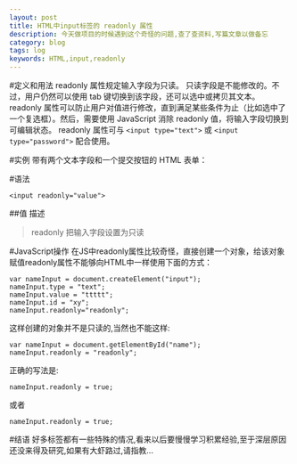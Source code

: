```yaml
---
layout: post
title: HTML中input标签的 readonly 属性
description: 今天做项目的时候遇到这个奇怪的问题,查了查资料,写篇文章以做备忘
category: blog
tags: log
keywords: HTML,input,readonly
---
```


#定义和用法
readonly 属性规定输入字段为只读。
只读字段是不能修改的。不过，用户仍然可以使用 tab 键切换到该字段，还可以选中或拷贝其文本。
readonly 属性可以防止用户对值进行修改，直到满足某些条件为止（比如选中了一个复选框）。然后，需要使用 JavaScript 消除 readonly 值，将输入字段切换到可编辑状态。
readonly 属性可与 `<input type="text">` 或 `<input type="password">` 配合使用。

#实例
带有两个文本字段和一个提交按钮的 HTML 表单：
<script type="syntaxhighlighter" class="brush: html"><![CDATA[
	<form action="/xxx" method="get">
		Name:<input id="name" type="text" />
		Country:<input type="text" name="country" value="China" readonly="readonly" />
		<input type="submit" value="Submit" />
	</form>
]]></script>
#语法

    <input readonly="value">

##值	描述
>readonly	把输入字段设置为只读

#JavaScript操作
在JS中readonly属性比较奇怪，直接创建一个对象，给该对象赋值readonly属性不能够向HTML中一样使用下面的方式：

    var nameInput = document.createElement("input");
    nameInput.type = "text";
    nameInput.value = "ttttt";
    nameInput.id = "xy";
    nameInput.readonly="readonly";

这样创建的对象并不是只读的,当然也不能这样:

    var nameInput = document.getElementById("name");
    nameInput.readonly = "readonly";

正确的写法是:

    nameInput.readonly = true;

或者

    nameInput.readonly = true;

#结语
好多标签都有一些特殊的情况,看来以后要慢慢学习积累经验,至于深层原因还没来得及研究,如果有大虾路过,请指教...